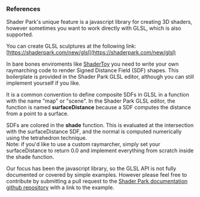 <!-- ---
home: true
sidebar: true
features:
- title: Creative Coding Community
  details: Focuses on real time generative graphics and teaches new developers techniques in 3D graphics.
- title: Builtin Shading Functions
  details: The setup of ray marching is provided to you with helper functions for creating the signed distance field geometry so that you can focus on creating.
- title: Live Collaboration
  details: Save your sculptures and explore other people's creations.
footer: MIT Licensed | Copyright © 2018-present Torin Blankensmith & Peter Whidden
--- -->

### References
Shader Park's unique feature is a javascript library for creating 3D shaders, however sometimes you want to work directly with GLSL, which is also supported. 

You can create GLSL sculptures at the following link:  
[https://shaderpark.com/new/glsl](https://shaderpark.com/new/glsl)

In bare bones enviroments like [ShaderToy](https://shadertoy.com) you need to write your own raymarching code to render Signed Distance Field (SDF) shapes. This boilerplate is provided in the Shader Park GLSL editor, although you can still implement yourself if you like. 

It is a common convention to define composite SDFs in GLSL in a function with the name "map" or "scene". 
In the Shader Park GLSL editor, the function is named **surfaceDistance** because a SDF computes the distance from a point to a surface.

SDFs are colored in the **shade** function. This is evaluated at the intersection with the surfaceDistance SDF, and the normal is computed numerically using the tetrahedron technique.  
Note: if you'd like to use a custom raymarcher, simply set your surfaceDistance to return 0.0 and implement everything from scratch inside the shade function.

Our focus has been the javascript library, so the GLSL API is not fully documented or covered by simple examples. However please feel free to contribute by submitting a pull request to the [Shader Park documentation github repository](https://github.com/shader-park/shader-park-docs) with a link to the example.


<!-- <iframe width="100%" height="450px" src="/examples?embed=true" frameborder="0"></iframe> -->

<!-- 
## Geometries

### sphere

```float sphere( vec3 p, float size )```

#### Example
```glsl
float sphere(vec3 p, float size);
```
<iframe width="100%" height="450px" src="https://shaderpark.netlify.com/sculpture/-LM-Nx6cvMmlbdKKiB64?example=true&embed=true" frameborder="0"></iframe>

### box
```flat box(vec3 p, vec3 dimensions)```
#### Example
```glsl
float box(vec3 p, vec3 size);
```

<iframe width="100%" height="450px" src="https://shaderpark.netlify.com/sculpture/-LM-LkFiHWJrolzNlpFF?example=true&embed=true" frameborder="0"></iframe>

### roundedBox
```flat roundedBox(vec3 p, vec3 dimensions, float roundness)```
#### Example
```glsl
float map(vec3 p) {
	return box(p, vec3(0.3, 0.3, 0.3), 0.2);
}
```
<iframe width="100%" height="450px" src="http://shaderpark.herokuapp.com" frameborder="0"></iframe>



### line
#### Example
```glsl
float line(p, vec3 start, vec3 end, float width);
```
<iframe width="100%" height="450px" src="https://shaderpark.netlify.com/sculpture/-LM0vjFEwV1Ha18Hl9AP?example=true&embed=true" frameborder="0"></iframe>

### torus
#### Example
```glsl
float torus(vec3 p, vec2 size);
```
<iframe width="100%" height="450px" src="https://shaderpark.netlify.com/sculpture/-LM-OGmDkb48R4uyugiA?example=true&embed=true" frameborder="0"></iframe>

### cylinder
#### Example
```glsl
float cylinder(vec3 p, vec2 size);
```
<iframe width="100%" height="450px" src="https://shaderpark.netlify.com/sculpture/-LM0t3ZICdtWkNLFkO1q?example=true&embed=true" frameborder="0"></iframe>


### cone
#### Example

### plane
#### Example

### prism
#### Example

## Operations

### add
#### Example
```glsl 
float add(float obj1, float obj2);
```
<iframe width="100%" height="450px" src="https://shaderpark.netlify.com/sculpture/-LM3FtAfpWixlL9VAr4G?example=true&embed=true" frameborder="0"></iframe>

### subtract
#### Example
```glsl 
float subtract(float obj1, float obj2);
```
<iframe width="100%" height="450px" src="https://shaderpark.netlify.com/sculpture/-LM3HB7wAVNSJW5ggB4d?example=true&embed=true" frameborder="0"></iframe>

### intersect
#### Example
```glsl
float intersect(float obj1, float obj2);
```
<iframe width="100%" height="450px" src="https://shaderpark.netlify.com/sculpture/-LM3HsbO0jkByC9KAAgs?example=true&embed=true" frameborder="0"></iframe>

### smoothAdd
#### Example
```glsl
float smoothAdd(float obj1, float obj2, float amount);
```
<iframe width="100%" height="450px" src="https://shaderpark.netlify.com/sculpture/-LMjM7k1N6SLJKFu_7UR?example=true&embed=true" frameborder="0"></iframe>

### Smooth Subtraction

### mix
#### Example
```glsl
float mix(float obj1, float obj2, float amount);
```
<iframe width="100%" height="450px" src="https://shaderpark.netlify.com/sculpture/-LMjG0XPKeUoPRK1i1GW?example=true&embed=true" frameborder="0"></iframe>

### Repeat 3D
### Radial Repeat

### Translate 2D
### Translate 3D
### Scale 2D
### Scale 3D
### Twist


## Lighting

### simpleLighting
#### Example
```glsl
float simpleLighting(vec3 p, vec3 normal, vec3 lightDirection);
```
<iframe width="100%" height="450px" src="https://shaderpark.netlify.com/sculpture/-LM-Nx6cvMmlbdKKiB64?example=true&embed=true" frameborder="0"></iframe>

### occlusion
#### Example
```glsl
float occlusion(vec3 p, vec3 normal);
```
<iframe width="100%" height="450px" src="https://shaderpark.netlify.com/sculpture/-LOLQrXYlRMTrAkVtTcA?&embed=true" frameborder="0"></iframe>

## Noise
### noise
#### Example
```glsl
vec3 noise(vec3 pos);
```
<iframe width="100%" height="450px" src="https://shaderpark.netlify.com/sculpture/-LOCynJRpfhD4y_2gpxG?&embed=true" frameborder="0"></iframe>

### fractalNoise
#### Example
```glsl
vec3 fractalNoise(vec3 pos);
```
<iframe width="100%" height="450px" src="https://shaderpark.netlify.com/sculpture/-LPiqQhbCJWu873hB-qW?&embed=true" frameborder="0"></iframe>
 
## Mouse Interactions

### mouse
#### Example
```glsl
vec3 mouse;
```
<iframe width="100%" height="450px" src="https://shaderpark.netlify.com/sculpture/-LOCLqPCs9XAEDaBI9Vd?&embed=true" frameborder="0"></iframe>

### mouseIntersection
#### Example
```glsl
vec3 mouseIntersection();
```
<iframe width="100%" height="450px" src="https://shaderpark.netlify.com/sculpture/-LOCklVRmdW9CJbSTMQT?&embed=true" frameborder="0"></iframe>
 -->

